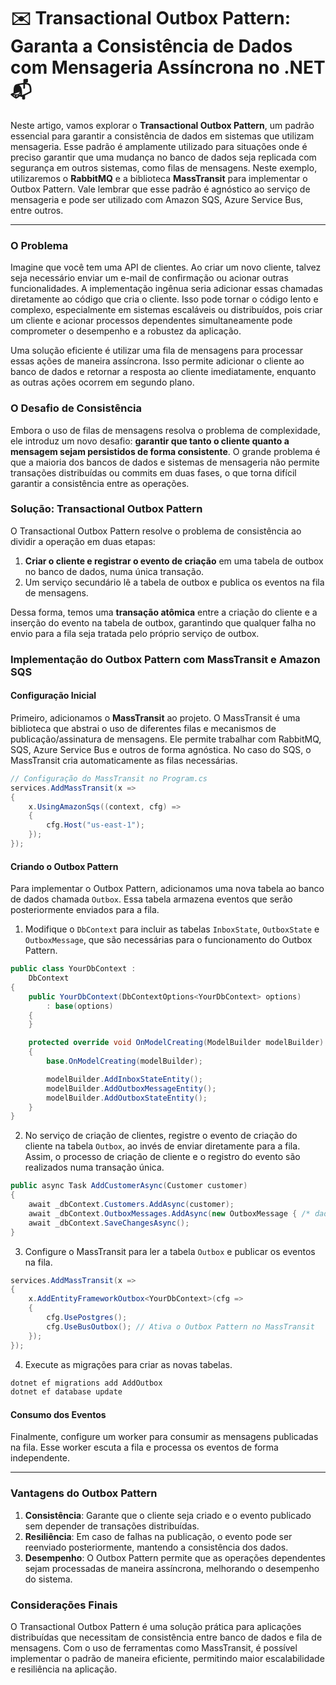 # ✉️ Transactional Outbox Pattern: Garanta a Consistência de Dados com Mensageria Assíncrona no .NET 📬

Neste artigo, vamos explorar o **Transactional Outbox Pattern**, um padrão essencial para garantir a consistência de dados em sistemas que utilizam mensageria. Esse padrão é amplamente utilizado para situações onde é preciso garantir que uma mudança no banco de dados seja replicada com segurança em outros sistemas, como filas de mensagens. Neste exemplo, utilizaremos o **RabbitMQ** e a biblioteca **MassTransit** para implementar o Outbox Pattern. Vale lembrar que esse padrão é agnóstico ao serviço de mensageria e pode ser utilizado com Amazon SQS, Azure Service Bus, entre outros.

---

### O Problema

Imagine que você tem uma API de clientes. Ao criar um novo cliente, talvez seja necessário enviar um e-mail de confirmação ou acionar outras funcionalidades. A implementação ingênua seria adicionar essas chamadas diretamente ao código que cria o cliente. Isso pode tornar o código lento e complexo, especialmente em sistemas escaláveis ou distribuídos, pois criar um cliente e acionar processos dependentes simultaneamente pode comprometer o desempenho e a robustez da aplicação.

Uma solução eficiente é utilizar uma fila de mensagens para processar essas ações de maneira assíncrona. Isso permite adicionar o cliente ao banco de dados e retornar a resposta ao cliente imediatamente, enquanto as outras ações ocorrem em segundo plano.

### O Desafio de Consistência

Embora o uso de filas de mensagens resolva o problema de complexidade, ele introduz um novo desafio: **garantir que tanto o cliente quanto a mensagem sejam persistidos de forma consistente**. O grande problema é que a maioria dos bancos de dados e sistemas de mensageria não permite transações distribuídas ou commits em duas fases, o que torna difícil garantir a consistência entre as operações.

### Solução: Transactional Outbox Pattern

O Transactional Outbox Pattern resolve o problema de consistência ao dividir a operação em duas etapas:

1. **Criar o cliente e registrar o evento de criação** em uma tabela de outbox no banco de dados, numa única transação.
2. Um serviço secundário lê a tabela de outbox e publica os eventos na fila de mensagens.

Dessa forma, temos uma **transação atômica** entre a criação do cliente e a inserção do evento na tabela de outbox, garantindo que qualquer falha no envio para a fila seja tratada pelo próprio serviço de outbox.

### Implementação do Outbox Pattern com MassTransit e Amazon SQS

#### Configuração Inicial

Primeiro, adicionamos o **MassTransit** ao projeto. O MassTransit é uma biblioteca que abstrai o uso de diferentes filas e mecanismos de publicação/assinatura de mensagens. Ele permite trabalhar com RabbitMQ, SQS, Azure Service Bus e outros de forma agnóstica. No caso do SQS, o MassTransit cria automaticamente as filas necessárias.

```csharp
// Configuração do MassTransit no Program.cs
services.AddMassTransit(x =>
{
    x.UsingAmazonSqs((context, cfg) => 
    {
        cfg.Host("us-east-1");
    });
});
```

#### Criando o Outbox Pattern

Para implementar o Outbox Pattern, adicionamos uma nova tabela ao banco de dados chamada `Outbox`. Essa tabela armazena eventos que serão posteriormente enviados para a fila.

1. Modifique o `DbContext` para incluir as tabelas `InboxState`, `OutboxState` e `OutboxMessage`, que são necessárias para o funcionamento do Outbox Pattern.

```csharp
public class YourDbContext :
    DbContext
{
    public YourDbContext(DbContextOptions<YourDbContext> options)
        : base(options)
    {
    }

    protected override void OnModelCreating(ModelBuilder modelBuilder)
    {
        base.OnModelCreating(modelBuilder);

        modelBuilder.AddInboxStateEntity();
        modelBuilder.AddOutboxMessageEntity();
        modelBuilder.AddOutboxStateEntity();
    }
}
```

2. No serviço de criação de clientes, registre o evento de criação do cliente na tabela `Outbox`, ao invés de enviar diretamente para a fila. Assim, o processo de criação de cliente e o registro do evento são realizados numa transação única.

```csharp
public async Task AddCustomerAsync(Customer customer)
{
    await _dbContext.Customers.AddAsync(customer);
    await _dbContext.OutboxMessages.AddAsync(new OutboxMessage { /* dados do evento */ });
    await _dbContext.SaveChangesAsync();
}
```

3. Configure o MassTransit para ler a tabela `Outbox` e publicar os eventos na fila.

```csharp
services.AddMassTransit(x =>
{
    x.AddEntityFrameworkOutbox<YourDbContext>(cfg =>
    {
        cfg.UsePostgres();
        cfg.UseBusOutbox(); // Ativa o Outbox Pattern no MassTransit
    });
});
```

4. Execute as migrações para criar as novas tabelas.

```bash
dotnet ef migrations add AddOutbox
dotnet ef database update
```

#### Consumo dos Eventos

Finalmente, configure um worker para consumir as mensagens publicadas na fila. Esse worker escuta a fila e processa os eventos de forma independente.

---

### Vantagens do Outbox Pattern

1. **Consistência**: Garante que o cliente seja criado e o evento publicado sem depender de transações distribuídas.
2. **Resiliência**: Em caso de falhas na publicação, o evento pode ser reenviado posteriormente, mantendo a consistência dos dados.
3. **Desempenho**: O Outbox Pattern permite que as operações dependentes sejam processadas de maneira assíncrona, melhorando o desempenho do sistema.

### Considerações Finais

O Transactional Outbox Pattern é uma solução prática para aplicações distribuídas que necessitam de consistência entre banco de dados e fila de mensagens. Com o uso de ferramentas como MassTransit, é possível implementar o padrão de maneira eficiente, permitindo maior escalabilidade e resiliência na aplicação.
